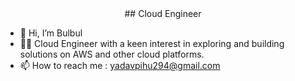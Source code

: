 <center>## Cloud Engineer</center>

- 👋 Hi, I’m Bulbul 
- 👩‍💻 Cloud Engineer with a keen interest in exploring and building solutions on AWS and other cloud platforms.
- 📫 How to reach me : yadavpihu294@gmail.com
  

<!---
awsRkeyTec/awsRkeyTec is a ✨ special ✨ repository because its `README.md` (this file) appears on your GitHub profile.
You can click the Preview link to take a look at your changes.
--->
